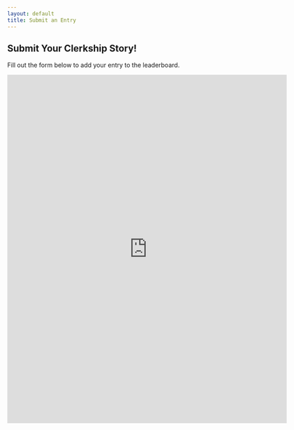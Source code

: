 ```yaml
---
layout: default
title: Submit an Entry
---
```


## Submit Your Clerkship Story!

Fill out the form below to add your entry to the leaderboard.

<iframe src="https://docs.google.com/forms/d/e/1FAIpQLScN6eT9mCpagMOiwQuonHrxLPT4mVVbQxtFyLA3sSGvjUEo7Q/viewform?usp=dialog" width="640" height="800" frameborder="0" marginheight="0" marginwidth="0">Loading…</iframe>
